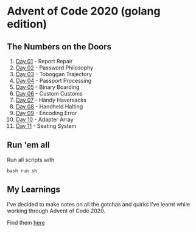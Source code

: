 # Advent of Code 2020 (golang edition)

## The Numbers on the Doors

1.  [Day 01](day-01) - Report Repair
2.  [Day 02](day-02) - Password Philosophy
3.  [Day 03](day-03) - Toboggan Trajectory
4.  [Day 04](day-04) - Passport Processing
5.  [Day 05](day-05) - Binary Boarding
6.  [Day 06](day-06) - Custom Customs
7.  [Day 07](day-07) - Handy Haversacks
8.  [Day 08](day-08) - Handheld Halting
9.  [Day 09](day-09) - Encoding Error
10. [Day 10](day-10) - Adapter Array
11. [Day 11](day-11) - Seating System

## Run 'em all

Run all scripts with 
```
bash run.sh
```

## My Learnings

I've decided to make notes on all the gotchas and quirks I've learnt while working through Advent of Code 2020.

Find them [here](LEARNINGS.md)
